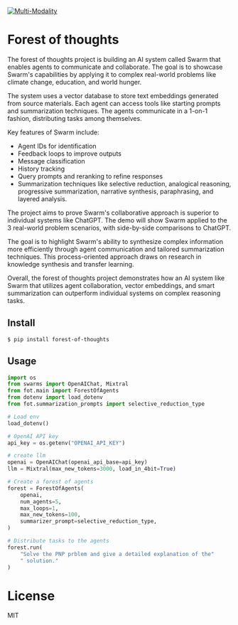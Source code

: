 [![Multi-Modality](agorabanner.png)](https://discord.gg/qUtxnK2NMf)

# Forest of thoughts
The forest of thoughts project is building an AI system called Swarm that enables agents to communicate and collaborate. The goal is to showcase Swarm's capabilities by applying it to complex real-world problems like climate change, education, and world hunger. 

The system uses a vector database to store text embeddings generated from source materials. Each agent can access tools like starting prompts and summarization techniques. The agents communicate in a 1-on-1 fashion, distributing tasks among themselves. 

Key features of Swarm include:

- Agent IDs for identification
- Feedback loops to improve outputs 
- Message classification 
- History tracking
- Query prompts and reranking to refine responses
- Summarization techniques like selective reduction, analogical reasoning, progressive summarization, narrative synthesis, paraphrasing, and layered analysis.

The project aims to prove Swarm's collaborative approach is superior to individual systems like ChatGPT. The demo will show Swarm applied to the 3 real-world problem scenarios, with side-by-side comparisons to ChatGPT. 

The goal is to highlight Swarm's ability to synthesize complex information more efficiently through agent communication and tailored summarization techniques. This process-oriented approach draws on research in knowledge synthesis and transfer learning.

Overall, the forest of thoughts project demonstrates how an AI system like Swarm that utilizes agent collaboration, vector embeddings, and smart summarization can outperform individual systems on complex reasoning tasks.

## Install
`$ pip install forest-of-thoughts`

## Usage
```python
import os
from swarms import OpenAIChat, Mixtral
from fot.main import ForestOfAgents
from dotenv import load_dotenv
from fot.summarization_prompts import selective_reduction_type

# Load env
load_dotenv()

# OpenAI API key
api_key = os.getenv("OPENAI_API_KEY")

# create llm
openai = OpenAIChat(openai_api_base=api_key)
llm = Mixtral(max_new_tokens=3000, load_in_4bit=True)

# Create a forest of agents
forest = ForestOfAgents(
    openai,
    num_agents=5,
    max_loops=1,
    max_new_tokens=100,
    summarizer_prompt=selective_reduction_type,
)

# Distribute tasks to the agents
forest.run(
    "Solve the PNP prblem and give a detailed explanation of the"
    " solution."
)

```


# License
MIT

